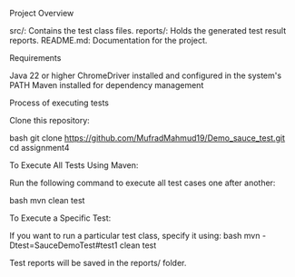 Project Overview

src/: Contains the test class files.
reports/: Holds the generated test result reports.
README.md: Documentation for the project.

Requirements

Java 22 or higher
ChromeDriver installed and configured in the system's PATH
Maven installed for dependency management

Process of executing tests

Clone this repository:

bash
git clone https://github.com/MufradMahmud19/Demo_sauce_test.git
cd assignment4

To Execute All Tests Using Maven:

Run the following command to execute all test cases one after another:

bash
mvn clean test

To Execute a Specific Test:

If you want to run a particular test class, specify it using:
bash
mvn -Dtest=SauceDemoTest#test1 clean test

Test reports will be saved in the reports/ folder.
